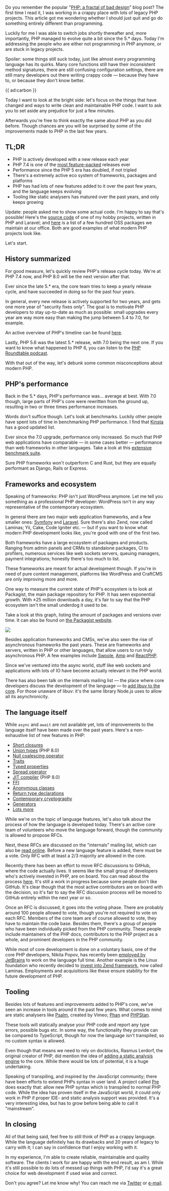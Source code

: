 Do you remember the popular "[PHP: a fractal of bad design](*https://eev.ee/blog/2012/04/09/php-a-fractal-of-bad-design/)" blog post?
The first time I read it, I was working in a crappy place with lots of legacy PHP projects.
This article got me wondering whether I should just quit and go do something entirely different than programming.

Luckily for me I was able to switch jobs shortly thereafter and, 
more importantly, PHP managed to evolve quite a bit since the 5.* days.
Today I'm addressing the people who are either not programming in PHP anymore, 
or are stuck in legacy projects.  

Spoiler: some things still suck today, just like almost every programming language has its quirks.
Many core functions still have their inconsistent method signatures, 
there are still confusing configuration settings, 
there are still many developers out there writing crappy code — because they have to, or because they don't know better.

{{ ad:carbon }}

Today I want to look at the bright side: 
let's focus on the things that have changed and ways to write clean and maintainable PHP code.
I want to ask you to set aside any prejudice for just a few minutes.

Afterwards you're free to think exactly the same about PHP as you did before.
Though chances are you will be surprised by some of the improvements made to PHP in the last few years.

## TL;DR

- PHP is actively developed with a new release each year
- PHP 7.4 is one of the [most feature-packed](*/blog/new-in-php-74) releases ever
- Performance since the PHP 5 era has doubled, if not tripled
- There's a extremely active eco system of frameworks, packages and platforms
- PHP has had lots of new features added to it over the past few years, and the language keeps evolving
- Tooling like static analysers has matured over the past years, and only keeps growing

Update: people asked me to show some actual code. 
I'm happy to say that's possible! Here's the [source code](*https://github.com/brendt/aggregate.stitcher.io) 
of one of my hobby projects, written in PHP and Laravel;
and [here](*https://spatie.be/open-source/packages) is a list of a few hundred OSS packages we maintain at our office.
Both are good examples of what modern PHP projects look like. 

Let's start.

## History summarized

For good measure, let's quickly review PHP's release cycle today. 
We're at PHP 7.4 now, and PHP 8.0 will be the next version after that.

Ever since the late 5.* era, the core team tries to keep a yearly release cycle, 
and have succeeded in doing so for the past four years.

In general, every new release is actively supported for two years, 
and gets one more year of "security fixes only". 
The goal is to motivate PHP developers to stay up-to-date as much as possible:
small upgrades every year are way more easy than making the jump between 5.4 to 7.0, for example.

An active overview of PHP's timeline can be found [here](*https://www.php.net/supported-versions.php).

Lastly, PHP 5.6 was the latest 5.* release, with 7.0 being the next one.
If you want to know what happened to PHP 6, you can listen to the [PHP Roundtable podcast](*https://www.phproundtable.com/episode/what-happened-to-php-6).

With that out of the way, let's debunk some common misconceptions about modern PHP.

## PHP's performance

Back in the 5.* days, PHP's performance was… average at best. 
With 7.0 though, large parts of PHP's core were rewritten from the ground up,
resulting in two or three times performance increases.

Words don't suffice though. Let's look at benchmarks.
Luckily other people have spent lots of time in benchmarking PHP performance. 
I find that [Kinsta](*https://kinsta.com/blog/php-benchmarks/) has a good updated list.

Ever since the 7.0 upgrade, performance only increased. 
So much that PHP web applications have comparable — in some cases better — performance than web frameworks in other languages.
Take a look at this [extensive benchmark suite](*https://github.com/the-benchmarker/web-frameworks).

Sure PHP frameworks won't outperform C and Rust, but they are equally performant as Django, Rails or Express. 

## Frameworks and ecosystem

Speaking of frameworks: PHP isn't just WordPress anymore. 
Let me tell you something as a professional PHP developer: 
WordPress isn't in any way representative of the contemporary ecosystem. 

In general there are two major web application frameworks, and a few smaller ones: [Symfony](*https://symfony.com/) and [Laravel](*https://laravel.com/).
Sure there's also Zend, now called Laminas; Yii, Cake, Code Igniter etc.
— but if you want to know what modern PHP development looks like, you're good with one of the first two.

Both frameworks have a large ecosystem of packages and products.
Ranging from admin panels and CRMs to standalone packages, CI to profilers, 
numerous services like web sockets servers, queuing managers, payment integrations;
honestly there's too much to list.

These frameworks are meant for actual development though. 
If you're in need of pure content management, 
platforms like WordPress and CraftCMS are only improving more and more.

One way to measure the current state of PHP's ecosystem is to look at Packagist, the main package repository for PHP.
It has seen exponential growth. 
With ±25 million downloads a day, it's fair to say that the PHP ecosystem isn't the small underdog it used to be.

Take a look at this graph, listing the amount of packages and versions over time. 
It can also be found on [the Packagist website](*https://packagist.org/statistics).

![](/resources/img/blog/php-in-2019/packagist.png)

Besides application frameworks and CMSs, we've also seen the rise of asynchronous frameworks the past years.
These are frameworks and servers, written in PHP or other languages, 
that allow users to run truly asynchronous PHP. 
A few examples include [Swoole](*https://www.swoole.co.uk/), [Amp](*https://amphp.org/) and [ReactPHP](*https://reactphp.org/).

Since we've ventured into the async world, 
stuff like web sockets and applications with lots of IO have become actually relevant in the PHP world.

There has also been talk on the internals mailing list — the place where core developers discuss the development of the language —
to [add libuv to the core](*https://externals.io/message/102415#102415). 
For those unaware of libuv: it's the same library Node.js uses to allow all its asynchronicity. 

## The language itself

While `async` and `await` are not available yet, lots of improvements to the language itself have been made over the past years.
Here's a non-exhaustive list of new features in PHP:

- [Short closures](*/blog/short-closures-in-php) 
- [Union types](*https://wiki.php.net/rfc/union_types_v2) (PHP 8.0)
- [Null coalescing operator](*/blog/shorthand-comparisons-in-php#null-coalescing-operator)
- [Traits](*https://www.php.net/manual/en/language.oop5.traits.php)
- [Typed properties](*/blog/new-in-php-74#typed-properties-rfc) 
- [Spread operator](*https://wiki.php.net/rfc/argument_unpacking)
- [JIT compiler](*https://wiki.php.net/rfc/jit) (PHP 8.0)
- [FFI](*https://wiki.php.net/rfc/ffi) 
- [Anonymous classes](*https://www.php.net/manual/en/language.oop5.anonymous.php)
- [Return type declarations](*https://www.php.net/manual/en/functions.returning-values.php#functions.returning-values.type-declaration)
- [Contemporary cryptography](*https://wiki.php.net/rfc/libsodium)
- [Generators](*https://wiki.php.net/rfc/generators)
- [Lots more](*/blog/new-in-php-74)

While we're on the topic of language features, let's also talk about the process of how the language is developed today.
There's an active core team of volunteers who move the language forward, 
though the community is allowed to propose RFCs.

Next, these RFCs are discussed on the "internals" mailing list, which can also be [read online](*https://externals.io/).
Before a new language feature is added, there must be a vote. 
Only RFC with at least a 2/3 majority are allowed in the core.

Recently there has been an effort to move RFC discussions to GitHub, where the code actually lives. It seems like the small group of developers who's actively invested in PHP, are on board. You can read about the process [here](*https://externals.io/message/107747). 
It's still a work in progress because some people don't like GitHub. It's clear though that the most active contributors are on board with the decision, so it's fair to say the RFC discussion process will be moved to GitHub entirely within the next year or so.

Once an RFC is discussed, it goes into the voting phase. There are probably around 100 people allowed to vote, though you're not required to vote on each RFC.
Members of the core team are of course allowed to vote, they have to maintain the code base. 
Besides them, there's a group of people who have been individually picked from the PHP community.
These people include maintainers of the PHP docs, contributors to the PHP project as a whole, 
and prominent developers in the PHP community.  

While most of core development is done on a voluntary basis, one of the core PHP developers, 
Nikita Popov, has recently been [employed by JetBrains](*https://blog.jetbrains.com/phpstorm/2019/01/nikita-popov-joins-phpstorm-team/) 
to work on the language full time. 
Another example is the Linux foundation who recently decided to [invest into Zend framework](*https://getlaminas.org/), now called Laminas.
Employments and acquisitions like these ensure stability for the future development of PHP.

## Tooling

Besides lots of features and improvements added to PHP's core, we've seen an increase in tools around it the past few years.
What comes to mind are static analysers like [Psalm](*https://github.com/vimeo/psalm), created by Vimeo; 
[Phan](*https://github.com/phan/phan) and [PHPStan](*https://github.com/phpstan/phpstan). 

These tools will statically analyse your PHP code and report any type errors, 
possible bugs etc. 
In some way, the functionality they provide can be compared to TypeScript, 
though for now the language isn't transpiled, so no custom syntax is allowed.

Even though that means we need to rely on docblocks, Rasmus Lerdorf, the original creator of PHP, 
did mention the idea of [adding a static analysis engine](*https://externals.io/message/101477#101592) to the core.
While there would be lots of potential, it is a huge undertaking.

Speaking of transpiling, and inspired by the JavaScript community; 
there have been efforts to extend PHPs syntax in user land. 
A project called [Pre](*https://preprocess.io/) does exactly that: 
allow new PHP syntax which is transpiled to normal PHP code.
While the idea has proven itself in the JavaScript world, 
it could only work in PHP if proper IDE- and static analysis support was provided.
It's a very interesting idea, but has to grow before being able to call it "mainstream".

## In closing

All of that being said, feel free to still think of PHP as a crappy language. 
While the language definitely has its drawbacks and 20 years of legacy to carry with it;
I can say in confidence that I enjoy working with it.

In my experience, I'm able to create reliable, maintainable and quality software.
The clients I work for are happy with the end result, as am I.
While it's still possible to do lots of messed up things with PHP,
I'd say it's a great choice for web development if used wise and correct.

Don't you agree? Let me know why! 
You can reach me via [Twitter](*https://twitter.com/brendt_gd) or [e-mail](mailto:brendt@stitcher.io).
